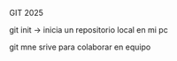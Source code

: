 GIT 2025

git init -> inicia un repositorio local en mi pc

git mne srive para colaborar en equipo

